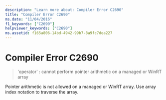 ```yaml
---
description: "Learn more about: Compiler Error C2690"
title: "Compiler Error C2690"
ms.date: "11/04/2016"
f1_keywords: ["C2690"]
helpviewer_keywords: ["C2690"]
ms.assetid: f165a806-14bd-4942-99b7-8a9fc7dea227
---
```

# Compiler Error C2690

> 'operator' : cannot perform pointer arithmetic on a managed or WinRT array

Pointer arithmetic is not allowed on a managed or WinRT array. Use array index notation to traverse the array.

